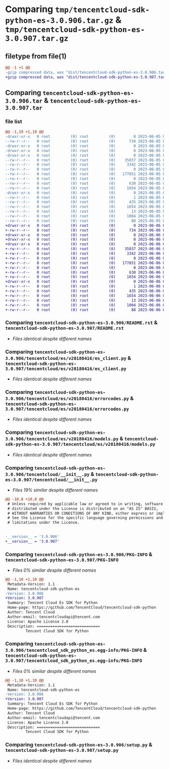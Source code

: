 # Comparing `tmp/tencentcloud-sdk-python-es-3.0.906.tar.gz` & `tmp/tencentcloud-sdk-python-es-3.0.907.tar.gz`

## filetype from file(1)

```diff
@@ -1 +1 @@
-gzip compressed data, was "dist/tencentcloud-sdk-python-es-3.0.906.tar", last modified: Mon Jun  5 00:34:21 2023, max compression
+gzip compressed data, was "dist/tencentcloud-sdk-python-es-3.0.907.tar", last modified: Tue Jun  6 02:26:41 2023, max compression
```

## Comparing `tencentcloud-sdk-python-es-3.0.906.tar` & `tencentcloud-sdk-python-es-3.0.907.tar`

### file list

```diff
@@ -1,19 +1,19 @@
-drwxr-xr-x   0 root         (0) root         (0)        0 2023-06-05 00:34:21.000000 tencentcloud-sdk-python-es-3.0.906/
--rw-r--r--   0 root         (0) root         (0)      734 2023-06-05 00:34:20.000000 tencentcloud-sdk-python-es-3.0.906/README.rst
-drwxr-xr-x   0 root         (0) root         (0)        0 2023-06-05 00:34:21.000000 tencentcloud-sdk-python-es-3.0.906/tencentcloud/
-drwxr-xr-x   0 root         (0) root         (0)        0 2023-06-05 00:34:21.000000 tencentcloud-sdk-python-es-3.0.906/tencentcloud/es/
-drwxr-xr-x   0 root         (0) root         (0)        0 2023-06-05 00:34:21.000000 tencentcloud-sdk-python-es-3.0.906/tencentcloud/es/v20180416/
--rw-r--r--   0 root         (0) root         (0)    35037 2023-06-05 00:34:20.000000 tencentcloud-sdk-python-es-3.0.906/tencentcloud/es/v20180416/es_client.py
--rw-r--r--   0 root         (0) root         (0)     3342 2023-06-05 00:34:20.000000 tencentcloud-sdk-python-es-3.0.906/tencentcloud/es/v20180416/errorcodes.py
--rw-r--r--   0 root         (0) root         (0)        0 2023-06-05 00:34:20.000000 tencentcloud-sdk-python-es-3.0.906/tencentcloud/es/v20180416/__init__.py
--rw-r--r--   0 root         (0) root         (0)   177851 2023-06-05 00:34:20.000000 tencentcloud-sdk-python-es-3.0.906/tencentcloud/es/v20180416/models.py
--rw-r--r--   0 root         (0) root         (0)        0 2023-06-05 00:34:20.000000 tencentcloud-sdk-python-es-3.0.906/tencentcloud/es/__init__.py
--rw-r--r--   0 root         (0) root         (0)      630 2023-06-05 00:34:20.000000 tencentcloud-sdk-python-es-3.0.906/tencentcloud/__init__.py
--rw-r--r--   0 root         (0) root         (0)     1654 2023-06-05 00:34:21.000000 tencentcloud-sdk-python-es-3.0.906/PKG-INFO
-drwxr-xr-x   0 root         (0) root         (0)        0 2023-06-05 00:34:21.000000 tencentcloud-sdk-python-es-3.0.906/tencentcloud_sdk_python_es.egg-info/
--rw-r--r--   0 root         (0) root         (0)        1 2023-06-05 00:34:21.000000 tencentcloud-sdk-python-es-3.0.906/tencentcloud_sdk_python_es.egg-info/dependency_links.txt
--rw-r--r--   0 root         (0) root         (0)      435 2023-06-05 00:34:21.000000 tencentcloud-sdk-python-es-3.0.906/tencentcloud_sdk_python_es.egg-info/SOURCES.txt
--rw-r--r--   0 root         (0) root         (0)     1654 2023-06-05 00:34:21.000000 tencentcloud-sdk-python-es-3.0.906/tencentcloud_sdk_python_es.egg-info/PKG-INFO
--rw-r--r--   0 root         (0) root         (0)       13 2023-06-05 00:34:21.000000 tencentcloud-sdk-python-es-3.0.906/tencentcloud_sdk_python_es.egg-info/top_level.txt
--rw-r--r--   0 root         (0) root         (0)     1004 2023-06-05 00:34:20.000000 tencentcloud-sdk-python-es-3.0.906/setup.py
--rw-r--r--   0 root         (0) root         (0)       88 2023-06-05 00:34:21.000000 tencentcloud-sdk-python-es-3.0.906/setup.cfg
+drwxr-xr-x   0 root         (0) root         (0)        0 2023-06-06 02:26:41.000000 tencentcloud-sdk-python-es-3.0.907/
+-rw-r--r--   0 root         (0) root         (0)      734 2023-06-06 02:26:41.000000 tencentcloud-sdk-python-es-3.0.907/README.rst
+drwxr-xr-x   0 root         (0) root         (0)        0 2023-06-06 02:26:41.000000 tencentcloud-sdk-python-es-3.0.907/tencentcloud/
+drwxr-xr-x   0 root         (0) root         (0)        0 2023-06-06 02:26:41.000000 tencentcloud-sdk-python-es-3.0.907/tencentcloud/es/
+drwxr-xr-x   0 root         (0) root         (0)        0 2023-06-06 02:26:41.000000 tencentcloud-sdk-python-es-3.0.907/tencentcloud/es/v20180416/
+-rw-r--r--   0 root         (0) root         (0)    35037 2023-06-06 02:26:41.000000 tencentcloud-sdk-python-es-3.0.907/tencentcloud/es/v20180416/es_client.py
+-rw-r--r--   0 root         (0) root         (0)     3342 2023-06-06 02:26:41.000000 tencentcloud-sdk-python-es-3.0.907/tencentcloud/es/v20180416/errorcodes.py
+-rw-r--r--   0 root         (0) root         (0)        0 2023-06-06 02:26:41.000000 tencentcloud-sdk-python-es-3.0.907/tencentcloud/es/v20180416/__init__.py
+-rw-r--r--   0 root         (0) root         (0)   177851 2023-06-06 02:26:41.000000 tencentcloud-sdk-python-es-3.0.907/tencentcloud/es/v20180416/models.py
+-rw-r--r--   0 root         (0) root         (0)        0 2023-06-06 02:26:41.000000 tencentcloud-sdk-python-es-3.0.907/tencentcloud/es/__init__.py
+-rw-r--r--   0 root         (0) root         (0)      630 2023-06-06 02:26:41.000000 tencentcloud-sdk-python-es-3.0.907/tencentcloud/__init__.py
+-rw-r--r--   0 root         (0) root         (0)     1654 2023-06-06 02:26:41.000000 tencentcloud-sdk-python-es-3.0.907/PKG-INFO
+drwxr-xr-x   0 root         (0) root         (0)        0 2023-06-06 02:26:41.000000 tencentcloud-sdk-python-es-3.0.907/tencentcloud_sdk_python_es.egg-info/
+-rw-r--r--   0 root         (0) root         (0)        1 2023-06-06 02:26:41.000000 tencentcloud-sdk-python-es-3.0.907/tencentcloud_sdk_python_es.egg-info/dependency_links.txt
+-rw-r--r--   0 root         (0) root         (0)      435 2023-06-06 02:26:41.000000 tencentcloud-sdk-python-es-3.0.907/tencentcloud_sdk_python_es.egg-info/SOURCES.txt
+-rw-r--r--   0 root         (0) root         (0)     1654 2023-06-06 02:26:41.000000 tencentcloud-sdk-python-es-3.0.907/tencentcloud_sdk_python_es.egg-info/PKG-INFO
+-rw-r--r--   0 root         (0) root         (0)       13 2023-06-06 02:26:41.000000 tencentcloud-sdk-python-es-3.0.907/tencentcloud_sdk_python_es.egg-info/top_level.txt
+-rw-r--r--   0 root         (0) root         (0)     1004 2023-06-06 02:26:41.000000 tencentcloud-sdk-python-es-3.0.907/setup.py
+-rw-r--r--   0 root         (0) root         (0)       88 2023-06-06 02:26:41.000000 tencentcloud-sdk-python-es-3.0.907/setup.cfg
```

### Comparing `tencentcloud-sdk-python-es-3.0.906/README.rst` & `tencentcloud-sdk-python-es-3.0.907/README.rst`

 * *Files identical despite different names*

### Comparing `tencentcloud-sdk-python-es-3.0.906/tencentcloud/es/v20180416/es_client.py` & `tencentcloud-sdk-python-es-3.0.907/tencentcloud/es/v20180416/es_client.py`

 * *Files identical despite different names*

### Comparing `tencentcloud-sdk-python-es-3.0.906/tencentcloud/es/v20180416/errorcodes.py` & `tencentcloud-sdk-python-es-3.0.907/tencentcloud/es/v20180416/errorcodes.py`

 * *Files identical despite different names*

### Comparing `tencentcloud-sdk-python-es-3.0.906/tencentcloud/es/v20180416/models.py` & `tencentcloud-sdk-python-es-3.0.907/tencentcloud/es/v20180416/models.py`

 * *Files identical despite different names*

### Comparing `tencentcloud-sdk-python-es-3.0.906/tencentcloud/__init__.py` & `tencentcloud-sdk-python-es-3.0.907/tencentcloud/__init__.py`

 * *Files 19% similar despite different names*

```diff
@@ -10,8 +10,8 @@
 # Unless required by applicable law or agreed to in writing, software
 # distributed under the License is distributed on an "AS IS" BASIS,
 # WITHOUT WARRANTIES OR CONDITIONS OF ANY KIND, either express or implied.
 # See the License for the specific language governing permissions and
 # limitations under the License.
 
 
-__version__ = '3.0.906'
+__version__ = '3.0.907'
```

### Comparing `tencentcloud-sdk-python-es-3.0.906/PKG-INFO` & `tencentcloud-sdk-python-es-3.0.907/PKG-INFO`

 * *Files 0% similar despite different names*

```diff
@@ -1,10 +1,10 @@
 Metadata-Version: 1.1
 Name: tencentcloud-sdk-python-es
-Version: 3.0.906
+Version: 3.0.907
 Summary: Tencent Cloud Es SDK for Python
 Home-page: https://github.com/TencentCloud/tencentcloud-sdk-python
 Author: Tencent Cloud
 Author-email: tencentcloudapi@tencent.com
 License: Apache License 2.0
 Description: ============================
         Tencent Cloud SDK for Python
```

### Comparing `tencentcloud-sdk-python-es-3.0.906/tencentcloud_sdk_python_es.egg-info/PKG-INFO` & `tencentcloud-sdk-python-es-3.0.907/tencentcloud_sdk_python_es.egg-info/PKG-INFO`

 * *Files 0% similar despite different names*

```diff
@@ -1,10 +1,10 @@
 Metadata-Version: 1.1
 Name: tencentcloud-sdk-python-es
-Version: 3.0.906
+Version: 3.0.907
 Summary: Tencent Cloud Es SDK for Python
 Home-page: https://github.com/TencentCloud/tencentcloud-sdk-python
 Author: Tencent Cloud
 Author-email: tencentcloudapi@tencent.com
 License: Apache License 2.0
 Description: ============================
         Tencent Cloud SDK for Python
```

### Comparing `tencentcloud-sdk-python-es-3.0.906/setup.py` & `tencentcloud-sdk-python-es-3.0.907/setup.py`

 * *Files identical despite different names*

